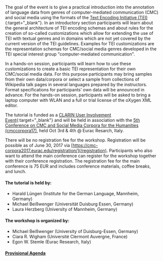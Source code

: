 The goal of the event is to give a practical introduction into the annotation
of language data from genres of computer-mediated communication (CMC) and
social media using the formats of the [Text Encoding Initiative
(TEI)](http://www.tei-c.org/){:target="_blank"}.
In an introductory section participants will learn about the general
architecture of TEI encoding schemas and about rules for the creation of
so-called customizations which allow for extending the use of TEI with textual
genres and in domains which are not yet covered by the current version of the
TEI guidelines. Examples for TEI customizations are the representation schemas
for CMC/social media genres developed in the TEI special interest group
"computer-mediated communication".

In a hands-on session, participants will learn how to use these customizations
to create a basic TEI representation for their own CMC/social media data.  For
this purpose participants may bring samples from their own data/corpora or
select a sample from collections of Wikipedia talk pages in several languages
prepared by the instructors. Format specifications for participants’ own data
will be announced in advance.  For the hands-on session, participants will be
asked to bring a laptop computer with WLAN and a full or trial license of the
oXygen XML editor.

The tutorial is funded as a [CLARIN User Involvement
Event](https://www.clarin.eu/news/1st-call-clarin-user-involvement-event-proposals-2017){:target="_blank"}
and will be held in association with the [5th Conference on CMC and Social Media
Corpora for the Humanities (cmccorpora17)](/), held Oct 3rd & 4th @ Eurac
Resarch, Italy.

There will be no registration fee for the workshop.  Registration will be
possible as of June 30, 2017 via
[https://cmc-corpora2017.eurac.edu/registration/](/registration). Participants
who also want to attend the main conference can register for the workshop
together with their conference registration.  The registration fee for the main
conference is 75 EUR and includes conference materials, coffee breaks, and
lunch.

#### The tutorial is held by:

 * Harald Lüngen (Institute for the German Language, Mannheim, Germany)
 * Michael Beißwenger (Universität Duisburg Essen, Germany)
 * Laura Herzberg (University of Mannheim, Germany)

#### The workshop is organized by:

 * Michael Beißwenger (University of Duisburg-Essen, Germany)
 * Ciara R. Wigham (Université Clermont Auvergne, France)
 * Egon W. Stemle (Eurac Research, Italy)

#### [Provisional Agenda](/schedule/#day3)
